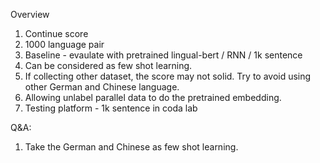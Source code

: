 Overview
1. Continue score
2. 1000 language pair
3. Baseline - evaulate with pretrained lingual-bert / RNN / 1k sentence
4. Can be considered as few shot learning.
5. If collecting other dataset, the score may not solid. Try to avoid using other German and Chinese language.
6. Allowing unlabel parallel data to do the pretrained embedding. 
7. Testing platform - 1k sentence in coda lab

Q&A:
1. Take the German and Chinese as few shot learning.
